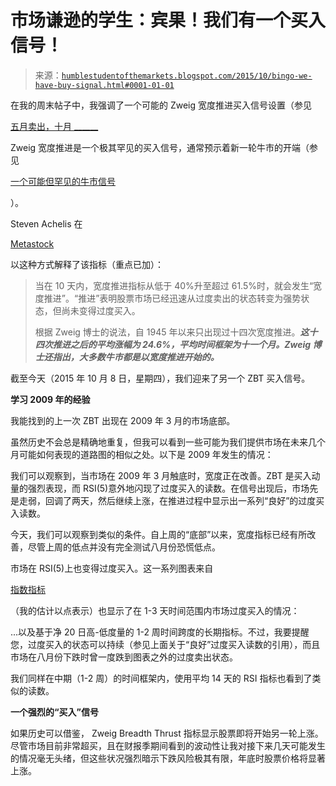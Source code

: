 <!--yml

分类：未分类

日期：2024-05-18 03:15:04

-->

# 市场谦逊的学生：宾果！我们有一个买入信号！

> 来源：[`humblestudentofthemarkets.blogspot.com/2015/10/bingo-we-have-buy-signal.html#0001-01-01`](https://humblestudentofthemarkets.blogspot.com/2015/10/bingo-we-have-buy-signal.html#0001-01-01)

在我的周末帖子中，我强调了一个可能的 Zweig 宽度推进买入信号设置（参见

[五月卖出，十月 ______](http://humblestudentofthemarkets.blogspot.com/2015/10/sold-in-may-in-october.html)

Zweig 宽度推进是一个极其罕见的买入信号，通常预示着新一轮牛市的开端（参见

[一个可能但罕见的牛市信号](http://humblestudentofthemarkets.blogspot.com/2015/08/a-possible-but-rare-bull-market-signal.html)

）。

Steven Achelis 在

[Metastock](http://www.metastock.com/Customer/Resources/TAAZ/?c=3&p=37)

以这种方式解释了该指标（重点已加）：

> 当在 10 天内，宽度推进指标从低于 40%升至超过 61.5%时，就会发生“宽度推进”。“推进”表明股票市场已经迅速从过度卖出的状态转变为强势状态，但尚未变得过度买入。
> 
> 根据 Zweig 博士的说法，自 1945 年以来只出现过十四次宽度推进。***这十四次推进之后的平均涨幅为 24.6%，平均时间框架为十一个月。Zweig 博士还指出，大多数牛市都是以宽度推进开始的。***

截至今天（2015 年 10 月 8 日，星期四），我们迎来了另一个 ZBT 买入信号。

**学习 2009 年的经验**

我能找到的上一次 ZBT 出现在 2009 年 3 月的市场底部。

虽然历史不会总是精确地重复，但我可以看到一些可能为我们提供市场在未来几个月可能如何表现的道路图的相似之处。以下是 2009 年发生的情况：

我们可以观察到，当市场在 2009 年 3 月触底时，宽度正在改善。ZBT 是买入动量的强烈表现，而 RSI(5)意外地闪现了过度买入的读数。在信号出现后，市场先是走弱，回调了两天，然后继续上涨，在推进过程中显示出一系列“良好”的过度买入读数。

今天，我们可以观察到类似的条件。自上周的“底部”以来，宽度指标已经有所改善，尽管上周的低点并没有完全测试八月份恐慌低点。

市场在 RSI(5)上也变得过度买入。这一系列图表来自

[指数指标](http://www.indexindicators.com/indicators/breadth/)

（我的估计以点表示）也显示了在 1-3 天时间范围内市场过度买入的情况：

...以及基于净 20 日高-低度量的 1-2 周时间跨度的长期指标。不过，我要提醒您，过度买入的状态可以持续（参见上面关于“良好”过度买入读数的引用），而且市场在八月份下跌时曾一度跌到图表之外的过度卖出状态。

我们同样在中期（1-2 周）的时间框架内，使用平均 14 天的 RSI 指标也看到了类似的读数。

**一个强烈的“买入”信号**

如果历史可以借鉴， Zweig Breadth Thrust 指标显示股票即将开始另一轮上涨。尽管市场目前非常超买，且在财报季期间看到的波动性让我对接下来几天可能发生的情况毫无头绪，但这些状况强烈暗示下跌风险极其有限，年底时股票价格将显著上涨。
